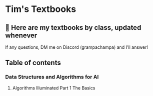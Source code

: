# Tim's Textbooks

## 📝 Here are my textbooks by class, updated whenever
If any questions, DM me on Discord (grampachampa) and I'll answer!

## Table of contents
### Data Structures and Algorithms for AI
1) Algorithms Illuminated Part 1 The Basics
